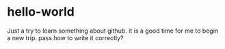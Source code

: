 # hello-world
Just a try to learn something about github.
it is a good time for me to begin a new trip.
pass
how to write it correctly?
